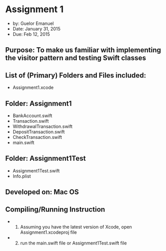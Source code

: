 # Assignment 1
- by: Guelor Emanuel 
- Date: January 31, 2015
- Due: Feb 12, 2015

## Purpose: To make us familiar with implementing  the visitor pattern and testing Swift classes

## List of (Primary) Folders and Files included:

- Assignment1.xcode

## Folder: Assignment1
- BankAccount.swift
- Transaction.swift
- WithdrawalTransaction.swift
- DepositTransaction.swift
- CheckTransaction.swift
- main.swift

## Folder: Assignment1Test
- Assignment1Test.swift
- Info.plist

## Developed on: Mac OS

## Compiling/Running Instruction
- 1. Assuming you have the latest version of Xcode, open Assignment1.xcodeproj file

- 2. run the main.swift file or Assignment1Test.swift file
